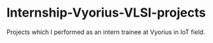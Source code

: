 # Internship-Vyorius-VLSI-projects
Projects which I performed as an intern trainee at Vyorius in IoT field.
